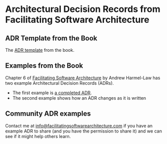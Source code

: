# Architectural Decision Records from Facilitating Software Architecture

## ADR Template from the Book
The [ADR template](adr-template.md) from the book.

## Examples from the Book
Chapter 6 of [Facilitating Software Architecture](https://facilitatingsoftwarearchitecture.com/) by Andrew Harmel-Law has two example Architectural Decision Records (ADRs). 

 * The first example is [a completed ADR](ADR002-Shorten-inventory-ids-with-naonoid.md).
 * The second example shows how an ADR changes as it is written

## Community ADR examples 
Contact me at info@facilitatingsoftwarearchitecture.com if you have an example ADR to share (and you have the permission to share it) and we can see if it might help others learn.
